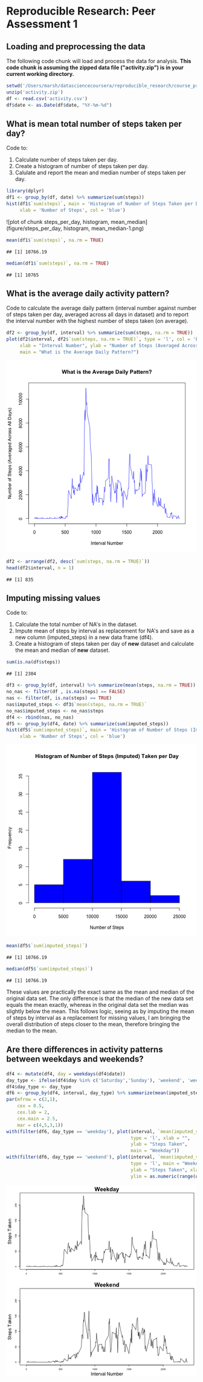 Reproducible Research: Peer Assessment 1
==========================================

## Loading and preprocessing the data

The following code chunk will load and process the data for analysis. **This 
code chunk is assuming the zipped data file ("activity.zip") is in your current
working directory.**


```r
setwd('/Users/marsh/datasciencecoursera/reproducible_research/course_project_1/')
unzip('activity.zip')
df <- read.csv('activity.csv')
df$date <- as.Date(df$date, "%Y-%m-%d")
```

## What is mean total number of steps taken per day?

Code to:  
1. Calculate number of steps taken per day.  
2. Create a histogram of number of steps taken per day.  
3. Calulate and report the mean and median number of steps taken per day.  


```r
library(dplyr)
df1 <- group_by(df, date) %>% summarize(sum(steps))
hist(df1$`sum(steps)`, main = 'Histogram of Number of Steps Taken per Day',
     xlab = 'Number of Steps', col = 'blue')
```

![plot of chunk steps_per_day, histogram, mean_median](figure/steps_per_day, histogram, mean_median-1.png)

```r
mean(df1$`sum(steps)`, na.rm = TRUE)
```

```
## [1] 10766.19
```

```r
median(df1$`sum(steps)`, na.rm = TRUE)
```

```
## [1] 10765
```

## What is the average daily activity pattern?

Code to calculate the average daily pattern (interval number against number of steps taken per day, averaged across all days in dataset) and to report the interval number with the highest number of steps taken (on average).  


```r
df2 <- group_by(df, interval) %>% summarize(sum(steps, na.rm = TRUE))
plot(df2$interval, df2$`sum(steps, na.rm = TRUE)`, type = 'l', col = 'blue',
     xlab = "Interval Number", ylab = "Number of Steps (Averaged Across All Days)",
     main = "What is the Average Daily Pattern?")
```

![plot of chunk average_daily_pattern](figure/average_daily_pattern-1.png)

```r
df2 <- arrange(df2, desc(`sum(steps, na.rm = TRUE)`))
head(df2$interval, n = 1)
```

```
## [1] 835
```

## Imputing missing values

Code to:  
1. Calculate the total number of NA's in the dataset.  
2. Impute mean of steps by interval as replacement for NA's and save as a new column (imputed_steps) in a new data frame (df4).    
3. Create a histogram of steps taken per day of  **new** dataset and calculate the mean and median of **new** dataset.  


```r
sum(is.na(df$steps))
```

```
## [1] 2304
```

```r
df3 <- group_by(df, interval) %>% summarize(mean(steps, na.rm = TRUE))
no_nas <- filter(df , is.na(steps) == FALSE)
nas <- filter(df, is.na(steps) == TRUE)
nas$imputed_steps <- df3$`mean(steps, na.rm = TRUE)`
no_nas$imputed_steps <- no_nas$steps
df4 <- rbind(nas, no_nas)
df5 <- group_by(df4, date) %>% summarize(sum(imputed_steps))
hist(df5$`sum(imputed_steps)`, main = 'Histogram of Number of Steps (Imputed) Taken per Day',
     xlab = 'Number of Steps', col = 'blue')
```

![plot of chunk histogram_2](figure/histogram_2-1.png)

```r
mean(df5$`sum(imputed_steps)`)
```

```
## [1] 10766.19
```

```r
median(df5$`sum(imputed_steps)`)
```

```
## [1] 10766.19
```

These values are practically the exact same as the mean and median of the original data set. The only difference is that the median of the new data set equals the mean exactly, whereas in the original data set the median was slightly below the mean. This follows logic, seeing as by imputing the mean of steps by interval as a replacement for missing values, I am bringing the overall distribution of steps closer to the mean, therefore bringing the median to the mean.

## Are there differences in activity patterns between weekdays and weekends?


```r
df4 <- mutate(df4, day = weekdays(df4$date))
day_type <- ifelse(df4$day %in% c('Saturday','Sunday'), 'weekend', 'weekday')
df4$day_type <- day_type
df6 <- group_by(df4, interval, day_type) %>% summarize(mean(imputed_steps))
par(mfrow = c(2,1),
    cex = 0.5,
    cex.lab = 2,
    cex.main = 2.5,
    mar = c(4,5,3,1))
with(filter(df6, day_type == 'weekday'), plot(interval, `mean(imputed_steps)`,
                                              type = 'l', xlab = "",
                                              ylab = "Steps Taken",
                                              main = "Weekday"))
with(filter(df6, day_type == 'weekend'), plot(interval, `mean(imputed_steps)`,
                                              type = 'l', main = "Weekend",
                                              ylab = "Steps Taken", xlab = "Interval Number",
                                              ylim = as.numeric(range(df6$`mean(imputed_steps)`))))
```

![plot of chunk panel_plot](figure/panel_plot-1.png)



